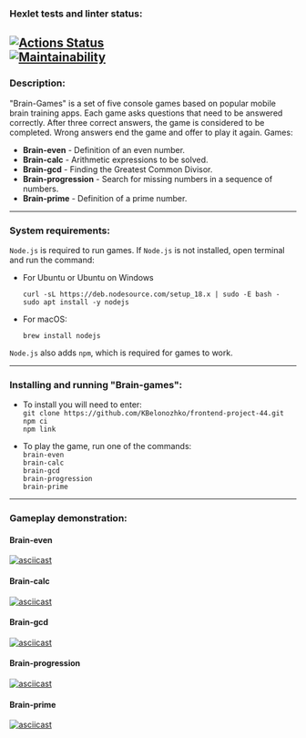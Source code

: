 ### Hexlet tests and linter status:
[![Actions Status](https://github.com/KBelonozhko/frontend-project-44/workflows/hexlet-check/badge.svg)](https://github.com/KBelonozhko/frontend-project-44/actions)\
[![Maintainability](https://api.codeclimate.com/v1/badges/ebb8c5886068e0790b04/maintainability)](https://codeclimate.com/github/KBelonozhko/frontend-project-44/maintainability)
---
### Description:
"Brain-Games" is a set of five console games based on popular mobile brain training apps. Each game asks questions that need to be answered correctly. After three correct answers, the game is considered to be completed. Wrong answers end the game and offer to play it again. Games:

- __Brain-even__ - Definition of an even number.
- __Brain-calc__ - Arithmetic expressions to be solved.
- __Brain-gcd__ - Finding the Greatest Common Divisor.
- __Brain-progression__ - Search for missing numbers in a sequence of numbers.
- __Brain-prime__ - Definition of a prime number.

---
### System requirements:
`Node.js` is required to run games. If `Node.js` is not installed, open terminal and run the command:
- For Ubuntu or Ubuntu on Windows

	`curl -sL https://deb.nodesource.com/setup_18.x | sudo -E bash -`\
`sudo apt install -y nodejs`

- For macOS:

	`brew install nodejs`
    
`Node.js` also adds `npm`, which is required for games to work.

---
### Installing and running "Brain-games":

- To install you will need to enter:\
`git clone https://github.com/KBelonozhko/frontend-project-44.git`\
`npm ci`\
`npm link`

- To play the game, run one of the commands:\
`brain-even`\
`brain-calc`\
`brain-gcd`\
`brain-progression`\
`brain-prime`

---

### Gameplay demonstration:

#### Brain-even

[![asciicast](https://asciinema.org/a/pFebuYk6sHzFQ3YM5GD2D8KlJ.svg)](https://asciinema.org/a/pFebuYk6sHzFQ3YM5GD2D8KlJ)

#### Brain-calc

[![asciicast](https://asciinema.org/a/xXAbeDwayQjf0RZOAQNrNiyJL.svg)](https://asciinema.org/a/xXAbeDwayQjf0RZOAQNrNiyJL)

#### Brain-gcd

[![asciicast](https://asciinema.org/a/eFi6D7baq9X5N9vqmW5Q7YUd0.svg)](https://asciinema.org/a/eFi6D7baq9X5N9vqmW5Q7YUd0)

#### Brain-progression

[![asciicast](https://asciinema.org/a/eV9hXDhl4IFbQnrnbfDkpZnFb.svg)](https://asciinema.org/a/eV9hXDhl4IFbQnrnbfDkpZnFb)

#### Brain-prime

[![asciicast](https://asciinema.org/a/tXlYOq4uHmlMQtQ8acqvmWrcs.svg)](https://asciinema.org/a/tXlYOq4uHmlMQtQ8acqvmWrcs)
